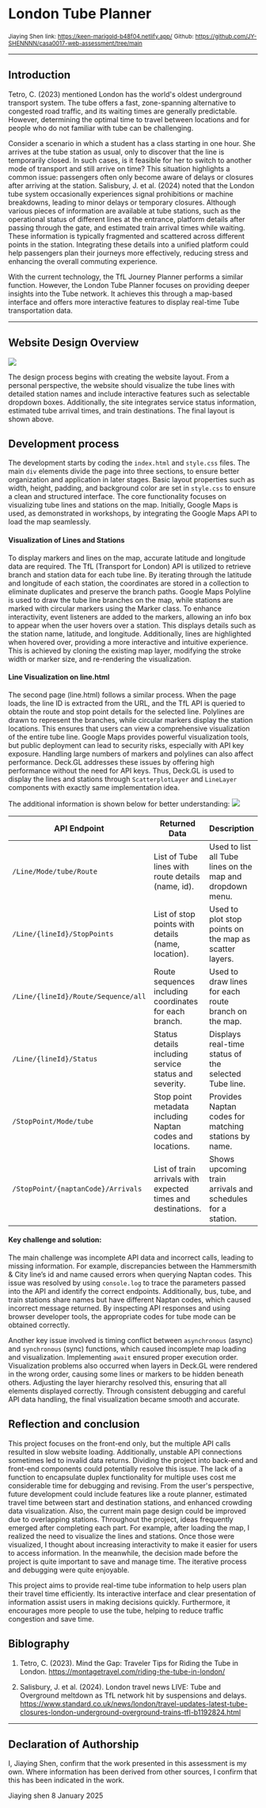 <!---

---
title: "CASA0017: Web Architecture Final Assessment"
author: Jiaying shen"
date: "8 Jan 2025"
---

-->
# London Tube Planner 
<small>Jiaying Shen</small>
<small>link: https://keen-marigold-b48f04.netlify.app/</small>
<small>Github: https://github.com/JY-SHENNNN/casa0017-web-assessment/tree/main </small>


---
## Introduction

Tetro, C. (2023) mentioned London has the world's oldest underground transport system. The tube offers a fast, zone-spanning alternative to congested road traffic, and its waiting times are generally predictable. However, determining the optimal time to travel between locations and for people who do not familiar with tube can be challenging.

Consider a scenario in which a student has a class starting in one hour. She arrives at the tube station as usual, only to discover that the line is temporarily closed. In such cases, is it feasible for her to switch to another mode of transport and still arrive on time? This situation highlights a common issue: passengers often only become aware of delays or closures after arriving at the station. Salisbury, J. et al. (2024) noted that the London tube system occasionally experiences signal prohibitions or machine breakdowns, leading to minor delays or temporary closures. Although various pieces of information are available at tube stations, such as the operational status of different lines at the entrance, platform details after passing through the gate, and estimated train arrival times while waiting. These information is typically fragmented and scattered across different points in the station. Integrating these details into a unified platform could help passengers plan their journeys more effectively, reducing stress and enhancing the overall commuting experience.

With the current technology, the TfL Journey Planner performs a similar function. However, the London Tube Planner focuses on providing deeper insights into the Tube network. It achieves this through a map-based interface and offers more interactive features to display real-time Tube transportation data.

---
## Website Design Overview

![](https://raw.githubusercontent.com/JY-SHENNNN/casa0017-web-assessment/refs/heads/main/Group%20Report/src/website%20layout.png)

The design process begins with creating the website layout. From a personal perspective, the website should visualize the tube lines with detailed station names and include interactive features such as selectable dropdown boxes. Additionally, the site integrates service status information, estimated tube arrival times, and train destinations. The final layout is shown above.

## Development process

The development starts by coding the `index.html` and `style.css` files. The main `div` elements divide the page into three sections, to ensure better organization and application in later stages. Basic layout properties such as width, height, padding, and background color are set in `style.css` to ensure a clean and structured interface. The core functionality focuses on visualizing tube lines and stations on the map. Initially, Google Maps is used, as demonstrated in workshops, by integrating the Google Maps API to load the map seamlessly.

#### Visualization of Lines and Stations

To display markers and lines on the map, accurate latitude and longitude data are required. The TfL (Transport for London) API is utilized to retrieve branch and station data for each tube line. By iterating through the latitude and longitude of each station, the coordinates are stored in a collection to eliminate duplicates and preserve the branch paths. Google Maps Polyline is used to draw the tube line branches on the map, while stations are marked with circular markers using the Marker class. To enhance interactivity, event listeners are added to the markers, allowing an info box to appear when the user hovers over a station. This displays details such as the station name, latitude, and longitude. Additionally, lines are highlighted when hovered over, providing a more interactive and intuitive experience. This is achieved by cloning the existing map layer, modifying the stroke width or marker size, and re-rendering the visualization.

#### Line Visualization on line.html

The second page (line.html) follows a similar process. When the page loads, the line ID is extracted from the URL, and the TfL API is queried to obtain the route and stop point details for the selected line. Polylines are drawn to represent the branches, while circular markers display the station locations. This ensures that users can view a comprehensive visualization of the entire tube line. Google Maps provides powerful visualization tools, but public deployment can lead to security risks, especially with API key exposure. Handling large numbers of markers and polylines can also affect performance. Deck.GL addresses these issues by offering high performance without the need for API keys. Thus, Deck.GL is used to display the lines and stations through `ScatterplotLayer` and `LineLayer` components with exactly same implementation idea. 

The additional information is shown below for better understanding:
![](https://raw.githubusercontent.com/JY-SHENNNN/casa0017-web-assessment/refs/heads/main/Group%20Report/src/flowchart.png)

| API Endpoint                           | Returned Data                                   | Description                                         |
| ------------------------------------- | --------------------------------------------- | --------------------------------------------------- |
| `/Line/Mode/tube/Route`                | List of Tube lines with route details (name, id).  | Used to list all Tube lines on the map and dropdown menu. |
| `/Line/{lineId}/StopPoints`            | List of stop points with details (name, location). | Used to plot stop points on the map as scatter layers.   |
| `/Line/{lineId}/Route/Sequence/all`    |  Route sequences including coordinates for each branch. | Used to draw lines for each route branch on the map. |
| `/Line/{lineId}/Status`                | Status details including service status and severity.| Displays real-time status of the selected Tube line. |
| `/StopPoint/Mode/tube`                 | Stop point metadata including Naptan codes and locations.| Provides Naptan codes for matching stations by name. |
| `/StopPoint/{naptanCode}/Arrivals`     | List of train arrivals with expected times and destinations.| Shows upcoming train arrivals and schedules for a station. |

#### Key challenge and solution:
The main challenge was incomplete API data and incorrect calls, leading to missing information. For example, discrepancies between the Hammersmith & City line’s id and name caused errors when querying Naptan codes. This issue was resolved by using `console.log` to trace the parameters passed into the API and identify the correct endpoints. Additionally, bus, tube, and train stations share names but have different Naptan codes, which caused incorrect message returned. By inspecting API responses and using browser developer tools, the appropriate codes for tube mode can be obtained correctly.

Another key issue involved is timing conflict between `asynchronous` (async) and `synchronous` (sync) functions, which caused incomplete map loading and visualization. Implementing `await` ensured proper execution order. Visualization problems also occurred when layers in Deck.GL were rendered in the wrong order, causing some lines or markers to be hidden beneath others. Adjusting the layer hierarchy resolved this, ensuring that all elements displayed correctly. Through consistent debugging and careful API data handling, the final visualization became smooth and accurate. 

## Reflection and conclusion
This project focuses on the front-end only, but the multiple API calls resulted in slow website loading. Additionally, unstable API connections sometimes led to invalid data returns. Dividing the project into back-end and front-end components could potentially resolve this issue. The lack of a function to encapsulate duplex functionality for multiple uses cost me considerable time for debugging and revising. From the user's perspective, future development could include features like a route planner, estimated travel time between start and destination stations, and enhanced crowding data visualization. Also, the current main page design could be improved due to overlapping stations. Throughout the project, ideas frequently emerged after completing each part. For example, after loading the map, I realized the need to visualize the lines and stations. Once those were visualized, I thought about increasing interactivity to make it easier for users to access information. In the meanwhile, the decision made before the project is quite important to save and manage time. The iterative process and debugging were quite enjoyable. 

This project aims to provide real-time tube information to help users plan their travel time efficiently. Its interactive interface and clear presentation of information assist users in making decisions quickly. Furthermore, it encourages more people to use the tube, helping to reduce traffic congestion and save time.


## Biblography

1. Tetro, C. (2023). Mind the Gap: Traveler Tips for Riding the Tube in London. <https://montagetravel.com/riding-the-tube-in-london/>

2. Salisbury, J. et al. (2024). London travel news LIVE: Tube and Overground meltdown as TfL network hit by suspensions and delays. <https://www.standard.co.uk/news/london/travel-updates-latest-tube-closures-london-underground-overground-trains-tfl-b1192824.html>


----

## Declaration of Authorship

I, Jiaying Shen, confirm that the work presented in this assessment is my own. Where information has been derived from other sources, I confirm that this has been indicated in the work.


Jiaying shen
8 January 2025


